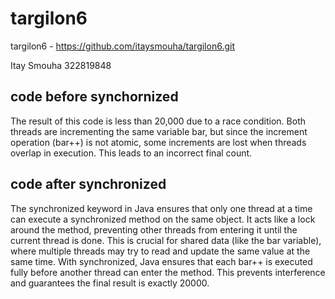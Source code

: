 # targilon6

targilon6 - https://github.com/itaysmouha/targilon6.git

Itay Smouha 322819848


## code before synchornized

The result of this code is less than 20,000 due to a race condition. Both threads are incrementing the same variable bar, but since the increment operation (bar++) is not atomic, some increments are lost when
threads overlap in execution. This leads to an incorrect final count.

## code after synchronized

The synchronized keyword in Java ensures that only one thread at a time can execute a synchronized method on the same object. It acts like a lock around the method, preventing other threads from entering it until 
the current thread is done.
This is crucial for shared data (like the bar variable), where multiple threads may try to read and update the same value at the same time.
With synchronized, Java ensures that each bar++ is executed fully before another thread can enter the method.
This prevents interference and guarantees the final result is exactly 20000.




